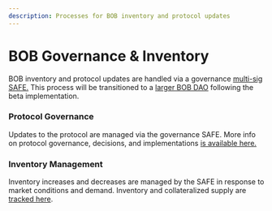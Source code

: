 ```yaml
---
description: Processes for BOB inventory and protocol updates
---
```


# BOB Governance & Inventory

BOB inventory and protocol updates are handled via a governance [multi-sig SAFE.](https://gnosis-safe.io/app/matic:0xd4a3D9Ca00fa1fD8833D560F9217458E61c446d8/home) This process will be transitioned to a [larger BOB DAO](bob-dao.md) following the beta implementation.

### Protocol Governance

Updates to the protocol are managed via the governance SAFE. More info on protocol governance, decisions, and implementations [is available here.](protocol-governance/)

### Inventory Management

Inventory increases and decreases are managed by the SAFE in response to market conditions and demand. Inventory and collateralized supply are [tracked here](https://dune.com/maxaleks/bob-stable-token).



###

